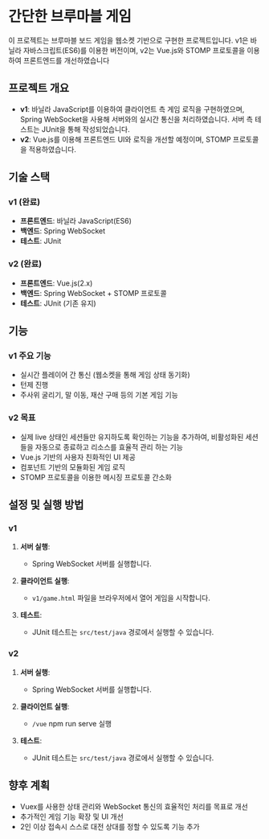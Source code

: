 # 간단한 브루마블 게임

이 프로젝트는 브루마블 보드 게임을 웹소켓 기반으로 구현한 프로젝트입니다. 
v1은 바닐라 자바스크립트(ES6)를 이용한 버전이며, 
v2는 Vue.js와 STOMP 프로토콜을 이용하여 프론트엔드를 개선하였습니다

## 프로젝트 개요

- **v1**: 바닐라 JavaScript를 이용하여 클라이언트 측 게임 로직을 구현하였으며, Spring WebSocket을 사용해 서버와의 실시간 통신을 처리하였습니다. 서버 측 테스트는 JUnit을 통해 작성되었습니다.
- **v2**: Vue.js를 이용해 프론트엔드 UI와 로직을 개선할 예정이며, STOMP 프로토콜을 적용하였습니다.

## 기술 스택

### v1 (완료)
- **프론트엔드**: 바닐라 JavaScript(ES6)
- **백엔드**: Spring WebSocket
- **테스트**: JUnit

### v2 (완료)
- **프론트엔드**: Vue.js(2.x)
- **백엔드**: Spring WebSocket + STOMP 프로토콜
- **테스트**: JUnit (기존 유지)

## 기능

### v1 주요 기능
- 실시간 플레이어 간 통신 (웹소켓을 통해 게임 상태 동기화)
- 턴제 진행
- 주사위 굴리기, 말 이동, 재산 구매 등의 기본 게임 기능

### v2 목표
- 실제 live 상태인 세션들만 유지하도록 확인하는 기능을 추가하여, 
  비활성화된 세션들을 자동으로 종료하고 리소스를 효율적 관리 하는 기능
- Vue.js 기반의 사용자 친화적인 UI 제공
- 컴포넌트 기반의 모듈화된 게임 로직
- STOMP 프로토콜을 이용한 메시징 프로토콜 간소화

## 설정 및 실행 방법

### v1
1. **서버 실행**:
    - Spring WebSocket 서버를 실행합니다.

2. **클라이언트 실행**:
    - `v1/game.html` 파일을 브라우저에서 열어 게임을 시작합니다.

3. **테스트**:
    - JUnit 테스트는 `src/test/java` 경로에서 실행할 수 있습니다.

### v2
1. **서버 실행**:
   - Spring WebSocket 서버를 실행합니다.

2. **클라이언트 실행**:
   - `/vue` npm run serve 실행

3. **테스트**:
   - JUnit 테스트는 `src/test/java` 경로에서 실행할 수 있습니다.

## 향후 계획
- Vuex를 사용한 상태 관리와 WebSocket 통신의 효율적인 처리를 목표로 개선
- 추가적인 게임 기능 확장 및 UI 개선
- 2인 이상 접속시 스스로 대전 상대를 정할 수 있도록 기능 추가